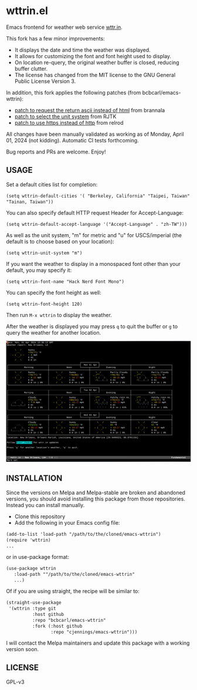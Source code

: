 # wttrin.el

Emacs frontend for weather web service [wttr.in](https://wttr.in).

This fork has a few minor improvements:
- It displays the date and time	the weather was displayed.
- It allows for customizing the font and font height used to display.
- On location re-query, the original weather buffer is closed, reducing buffer clutter.
- The license has changed from the MIT license to the GNU General Public License Version 3.

In addition, this fork applies the following patches (from bcbcarl/emacs-wttrin):
- [patch to request the return ascii instead of html](https://github.com/bcbcarl/emacs-wttrin/pull/18) from brannala
- [patch to select the unit system](https://github.com/bcbcarl/emacs-wttrin/pull/10) from RJTK
- [patch to use https instead of http](https://github.com/bcbcarl/emacs-wttrin/pull/15) from relrod

All changes have been manually validated as working as of Monday, April 01, 2024 (not kidding). Automatic CI tests forthcoming.

Bug reports and PRs are welcome. Enjoy!

## USAGE

Set a default cities list for completion:

```elisp
(setq wttrin-default-cities '( "Berkeley, California" "Taipei, Taiwan" "Tainan, Taiwan"))
```

You can also specify default HTTP request Header for Accept-Language:

```elisp
(setq wttrin-default-accept-language '("Accept-Language" . "zh-TW")))
```

As well as the unit system, "m" for metric and "u" for USCS/imperial (the default is to choose based on your location):

```elisp
(setq wttrin-unit-system "m")
```

If you want the weather to display in a monospaced font other than your default, you may specify it:

```elisp
(setq wttrin-font-name "Hack Nerd Font Mono")
```

You can specify the font height as well:

```elisp
(setq wttrin-font-height 120)
```

Then run `M-x wttrin` to display the weather.

After the weather is displayed you may press `q` to quit the buffer or `g` to query the weather for another location.

![screenshot](wttrin.png)

## INSTALLATION

Since the versions on Melpa and Melpa-stable are broken and abandoned versions, you should avoid installing this package from those repositories. Instead you can install manually.

- Clone this repository
- Add the following in your Emacs config file:

```emacs-lisp
(add-to-list 'load-path "/path/to/the/cloned/emacs-wttrin")
(require 'wttrin)
...
```

or in use-package format:

```emacs-lisp
(use-package wttrin
   :load-path ""/path/to/the/cloned/emacs-wttrin"
   ...)
```

Of if you are using straight, the recipe will be similar to:

```emacs-lisp
(straight-use-package
 '(wttrin :type git
		  :host github
		  :repo "bcbcarl/emacs-wttrin"
		  :fork (:host github
				 :repo "cjennings/emacs-wttrin")))
```

I will contact the Melpa maintainers and update this package with a working version soon.

## LICENSE

GPL-v3
